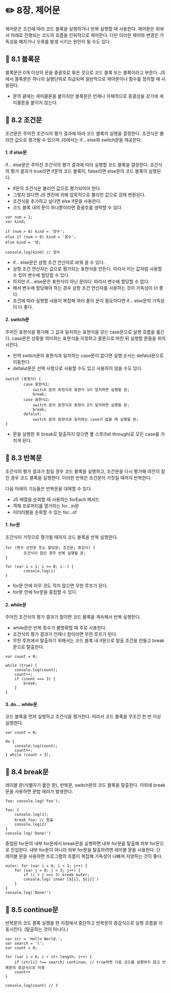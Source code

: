# ✏️ 8장. 제어문

제어문은 조건에 따라 코드 블록을 실행하거나 반복 실행할 때 사용한다.
제어문은 위에서 아래로 진행되는 코드의 흐름을 인위적으로 제어한다.
다만 이러한 제어와 변경은 가독성을 해치거나 오류를 발생 시키는 원인이 될 수도 있다.

## 📌 8.1 블록문

블록문은 0개 이상의 문을 중괄호로 묶은 것으로 코드 블록 또는 블록이라고 부른다.
JS에서 블록문은 하나의 실행단위로 취급되며 일반적으로 제어문이나 함수를 정의할 때 사용된다.

- 문의 끝에는 세미클론을 붙이지만 블록문은 언제나 자체적으로 종결성을 갖기에 세미콜론을 붙이지 않는다.

## 📌 8.2 조건문

조건문은 주어진 조건식의 평가 결과에 따라 코드 블록의 실행을 결정한다.
조건식은 불리언 값으로 평가될 수 있으며 JS에서는 if... else와 switch문을 제공한다.

#### 1. if else문

if... else문은 주어진 조건식의 평가 결과에 따라 실행할 코드 블록을 결정한다.
조건식의 평가 결과가 true라면 if문의 코드 블록이, false라면 else문의 코드 블록이 실행된다.

- if문의 조건식은 불리언 값으로 평가되어야 한다.
- 그렇지 않다면 JS 엔진에 의해 암묵적으로 불리언 값으로 강제 변환된다.
- 조건식을 추가하고 싶다면 else if문을 사용한다.
- 코드 블록 내의 문이 하나뿐이라면 중괄호를 생략할 수 있다.

```
var num = 2;
var kind;

if (num > 0) kind = '양수';
else if (num < 0) kind = '음수';
else kind = '영;

console.log(kind) // 양수
```

- if... else문은 삼항 조건 연산자로 바꿔 쓸 수 있다.
- 삼항 조건 연산자는 값으로 평가되는 표현식을 만든다. 따라서 이는 값처럼 사용할 수 있어 변수에 할당할 수 있다.
- 하지만 if... else문은 표현식이 아닌 문이다. 따라서 변수에 할당할 수 없다.
- 해서 변수에 할당해야 하는 경우 삼항 조건 연산자를 사용하는 것이 가독성이 더 좋다.
- 조건에 따라 실행할 내용이 복잡해 여러 줄의 문이 필요하다면 if... else문의 가독성이 더 좋다.

#### 2. switch문

주어진 표현식을 평가해 그 값과 일치하는 표현식을 갖는 case문으로 실행 흐름을 옮긴다.
case문은 상황을 의미하는 표현식을 지정하고 콜론으로 마친 뒤 실행할 문들을 위치 시킨다.

- 만약 switch문의 표현식과 일치하는 case문이 없다면 실행 순서는 defalut문으로 이동한다.
- defalut문은 선택 사항으로 사용할 수도 있고 사용하지 않을 수도 있다.

```
switch (표현식) {
        case 표현식1:
            switch 문의 표현식과 표현식 1이 일치하면 실행될 문;
            break;
        case 표현식2:
            switch 문의 표현식과 표현식 2가 일치하면 실행될 문;
            break;
        defalut:
            switch 문의 표현식과 일치하는 case가 없을 때 실행될 문;
}
```

- 문을 실행한 후 break로 탈출하지 않으면 폴 스루(fall through)로 모든 case를 거치게 된다.

## 📌 8.3 반복문

조건식의 평가 결과가 참일 경우 코드 블록을 실행하고, 조건문을 다시 평가해 여전히 참인 경우 코드 블록을 실행한다.
이러한 반복은 조건문이 거짓일 때까지 반복한다.

다음 아래의 기능들은 반복문을 대체할 수 있다.

- JS 배열을 순회할 때 사용하는 forEach 메서드
- 객체 프로퍼티를 열거하는 for...in문
- 이터러블을 순회할 수 있는 for...of

#### 1. for문

조건식이 거짓으로 평가될 때까지 코드 블록을 반복 실행한다.

```
for (변수 선언문 또는 할당문; 조건문; 증감식) {
        조건식이 참인 경우 반복 실행될 문;
}
```

```
for (var i = 1; i >= 0; i--) {
        console.log(i)
}
```

- for문 안에 아무 것도 적지 않으면 무한 루프가 된다.
- for문 안에 for문을 중첩할 수 있다.

#### 2. while문

주어진 조건식의 평가 결과가 참이면 코드 블록을 계속해서 반복 실행한다.

- while문은 반복 횟수가 불명확할 때 주로 사용한다.
- 조건식의 평가 결과가 언제나 참이라면 무한 루프가 된다.
- 무한 루프에서 탈출하기 위해서는 코드 블록 내 if문으로 탈출 조건을 만들고 break문으로 탈출한다.

```
var count = 0;

while (true) {
    console.log(count);
    count++;
    if (count === 3) {
        break;
    }
}
```

#### 3. do... while문

코드 블록을 먼저 실행하고 조건식을 평가한다. 따라서 코드 블록을 무조건 한 번 이상 실행한다.

```
var count = 0;

do {
    console.log(count);
    count++;
} while (count < 3);
```

## 📌 8.4 break문

레이블 문(식별자가 붙은 문), 반복문, switch문의 코드 블록을 탈출한다.
이외에 break문을 사용하면 문법 에러가 발생한다.

```
foo: console.log('foo');

foo: {
    console.log(1);
    break foo; // 탈출
    console.log(2)
}
console.log('Done!')
```

중첩된 for문의 내부 for문에서 break문을 실행하면 내부 for문을 탈출해 외부 for문으로 진입한다.
내부 for문이 아니라 외부 for문을 탈출하려면 레이블 문을 사용한다.
단 레이블 문을 사용하면 프로그램의 흐름이 복잡해 가독성이 나빠져 지양하는 것이 좋다.

```
outer: for (var i = 0; i < 3; i++) {
    for (var j = 0; j < 3; j++) {
        if (i + j === 3) break outer;
        console.log(`inner [${i}, ${j}]`)
    }
}
console.log('Done!')
```

## 📌 8.5 continue문

반복문의 코드 블록 실행을 현 지점에서 중단하고 반복문의 증감식으로 실행 흐름을 이동시킨다. (탈출하는 것이 아니다.)

```
var str = 'Hello World.';
var search = 'l';
var count = 0;

for (var i = 0; i < str.length; i++) {
    if (str[i] !== search) continue; // true라면 다음 코드를 실행하지 않고 반복문의 증감식으로 이동
    count++
}

console.log(count) // 3
```

